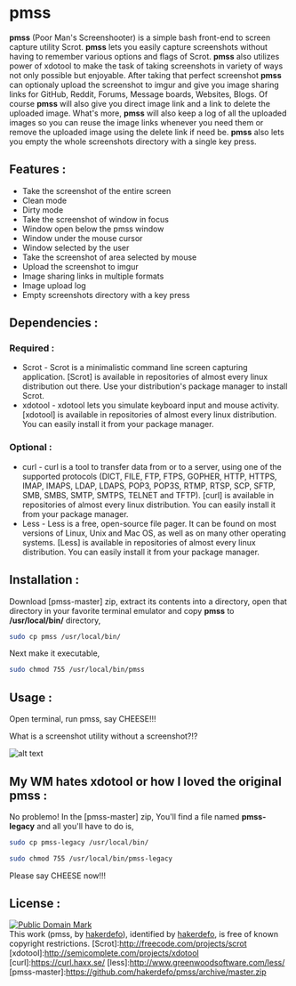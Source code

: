 # pmss

**pmss** (Poor Man's Screenshooter) is a simple bash front-end to screen capture utility Scrot. **pmss** lets you easily capture screenshots without having to remember various options and flags of Scrot. **pmss** also utilizes power of xdotool to make the task of taking screenshots in variety of ways not only possible but enjoyable. After taking that perfect screenshot **pmss** can optionaly upload the screenshot to imgur and give you image sharing links for GitHub, Reddit, Forums, Message boards, Websites, Blogs. Of course **pmss** will also give you direct image link and a link to delete the uploaded image. What's more, **pmss** will also keep a log of all the uploaded images so you can reuse the image links whenever you need them or remove the uploaded image using the delete link if need be. **pmss** also lets you empty the whole screenshots directory with a single key press.


## Features :

 - Take the screenshot of the entire screen
  - Clean mode
  - Dirty mode
 - Take the screenshot of window in focus
  - Window open below the pmss window
  - Window under the mouse cursor
  - Window selected by the user
 - Take the screenshot of area selected by mouse
 - Upload the screenshot to imgur
 - Image sharing links in multiple formats
 - Image upload log
 - Empty screenshots directory with a key press


## Dependencies :

### Required :

- Scrot - Scrot is a minimalistic command line screen capturing application. [Scrot] is available in repositories of almost every linux distribution out there. Use your distribution's package manager to install Scrot.
- xdotool - xdotool lets you simulate keyboard input and mouse activity. [xdotool] is available in repositories of almost every linux distribution. You can easily install it from your package manager.

### Optional :

- curl - curl is a tool to transfer data from or to a server, using one of the supported protocols (DICT, FILE, FTP, FTPS, GOPHER, HTTP, HTTPS, IMAP, IMAPS, LDAP, LDAPS, POP3, POP3S, RTMP, RTSP, SCP, SFTP, SMB, SMBS, SMTP, SMTPS, TELNET and TFTP).
[curl] is available in repositories of almost every linux distribution. You can easily install it from your package manager.
- Less - Less is a free, open-source file pager. It can be found on most versions of Linux, Unix and Mac OS, as well as on many other operating systems. [Less] is available in repositories of almost every linux distribution. You can easily install it from your package manager.


## Installation :

Download [pmss-master] zip, extract its contents into a directory, open that directory in your favorite terminal emulator and copy **pmss** to **/usr/local/bin/** directory,
```sh
sudo cp pmss /usr/local/bin/
```
Next make it executable,
```sh
sudo chmod 755 /usr/local/bin/pmss
```


## Usage :

Open terminal, run pmss, say CHEESE!!!

What is a screenshot utility without a screenshot?!?

![alt text](http://i.imgur.com/FeQb80D.png "pmss")


## My WM hates xdotool or how I loved the original pmss :

No problemo! In the [pmss-master] zip, You'll find a file named **pmss-legacy** and all you'll have to do is,
```sh
sudo cp pmss-legacy /usr/local/bin/
```
```sh
sudo chmod 755 /usr/local/bin/pmss-legacy
```
Please say CHEESE now!!!


## License :

[![Public Domain Mark](http://i.creativecommons.org/p/mark/1.0/88x31.png)](http://creativecommons.org/publicdomain/mark/1.0/)  
This work (<span property="dct:title">pmss</span>, by [<span property="dct:title">hakerdefo</span>](https://github.com/hakerdefo/pmss)), identified by [<span property="dct:title">hakerdefo</span>](https://hakerdefo.blogspot.com), is free of known copyright restrictions.
[Scrot]:http://freecode.com/projects/scrot
[xdotool]:http://semicomplete.com/projects/xdotool
[curl]:https://curl.haxx.se/
[less]:http://www.greenwoodsoftware.com/less/
[pmss-master]:https://github.com/hakerdefo/pmss/archive/master.zip

